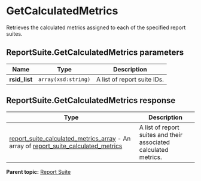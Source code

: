 # GetCalculatedMetrics

Retrieves the calculated metrics assigned to each of the specified report suites.

## ReportSuite.GetCalculatedMetrics parameters

|Name|Type|Description|
|----|----|-----------|
| **rsid\_list** | `array(xsd:string)` |A list of report suite IDs.|

## ReportSuite.GetCalculatedMetrics response

|Type|Description|
|----|-----------|
|  [report\_suite\_calculated\_metrics\_array](../../data_types/r_report_suite_calculated_metrics_array.md#) - An array of [report\_suite\_calculated\_metrics](../../data_types/r_report_suite_calculated_metrics.md#) |A list of report suites and their associated calculated metrics.|

**Parent topic:** [Report Suite](../../methods/report_suite/r_methods_reportsuite.md)

